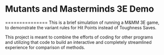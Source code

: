 # Mutants and Masterminds 3E Demo
===============
This is a brief simulation of running a M&amp;MM 3E game, to demonstrate the variant rules for Hit Points instead of Toughness Saves. 

This project is meant to combine the efforts of coding for other programs and utilizing that code to build an interactive and completely streamlined experience for comparison of methods. 
